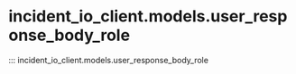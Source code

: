 # incident_io_client.models.user_response_body_role

::: incident_io_client.models.user_response_body_role